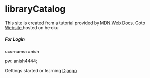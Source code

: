 # libraryCatalog
This site is created from a tutorial provided by [MDN Web Docs](https://developer.mozilla.org/en-US/docs/Learn/Server-side/Django). Goto [Website ](https://fast-thicket-04292.herokuapp.com/) hosted on heroku

##### For Login 

username: anish

pw: anish4444;

Gettings started or learning [Django](https://docs.djangoproject.com/en/4.0/)
